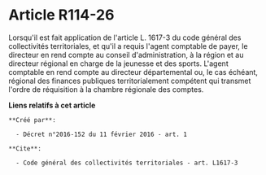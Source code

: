 # Article R114-26

Lorsqu'il est fait application de l'article L. 1617-3 du code général des collectivités territoriales, et qu'il a requis
l'agent comptable de payer, le directeur en rend compte au conseil d'administration, à la région et au directeur régional en
charge de la jeunesse et des sports. L'agent comptable en rend compte au directeur départemental ou, le cas échéant, régional
des finances publiques territorialement compétent qui transmet l'ordre de réquisition à la chambre régionale des comptes.

**Liens relatifs à cet article**

	**Créé par**:

	  - Décret n°2016-152 du 11 février 2016 - art. 1

	**Cite**:

	  - Code général des collectivités territoriales - art. L1617-3

